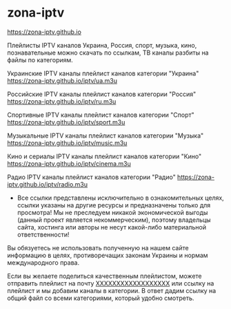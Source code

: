 # zona-iptv

https://zona-iptv.github.io

Плейлисты IPTV каналов Украина, Россия, спорт, музыка, кино, познавательные можно скачать по ссылкам, ТВ каналы разбиты на файлы по категориям.

Украинские IPTV каналы
плейлист каналов категории "Украина" https://zona-iptv.github.io/iptv/ua.m3u

Российские IPTV каналы
плейлист каналов категории "Россия" https://zona-iptv.github.io/iptv/ru.m3u

Спортивные IPTV каналы
плейлист каналов категории "Спорт" https://zona-iptv.github.io/iptv/sport.m3u

Музыкальные IPTV каналы
плейлист каналов категории "Музыка" https://zona-iptv.github.io/iptv/music.m3u

Кино и сериалы IPTV каналы
плейлист каналов категории "Кино" https://zona-iptv.github.io/iptv/cinema.m3u

Радио IPTV каналы
плейлист каналов категории "Радио" https://zona-iptv.github.io/iptv/radio.m3u

* Все ссылки представлены исключительно в ознакомительных целях, ссылки указаны на другие ресурсы и предназначены только для просмотра! Мы не преследуем никакой экономической выгоды (данный проект является некоммерческим), поэтому владельцы сайта, хостинга или авторы не несут какой-либо материальной ответственности!

Вы обязуетесь не использовать полученную на нашем сайте информацию в целях, противоречащих законам Украины и нормам международного права.

Если вы желаете поделиться качественным плейлистом, можете отправить плейлист на почту <a href="XXXXXXXXXXXXXXXXXX=IPTV плейлист">XXXXXXXXXXXXXXXXXX</a> или ссылку на плейлист и мы добавим каналы в категории. В ответ дадим ссылку на общий файл со всеми категориями, который удобно смотреть.

